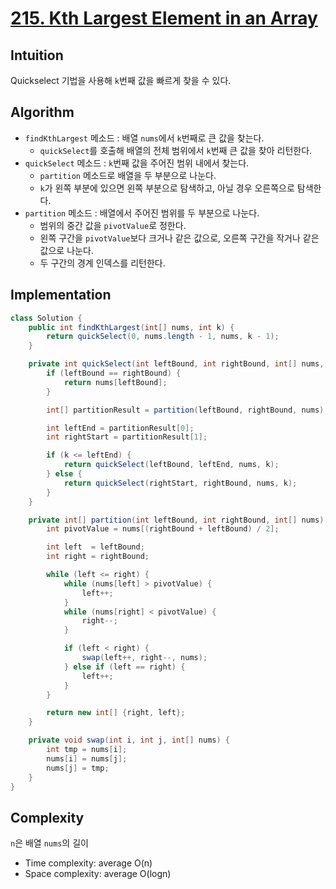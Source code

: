 # [215. Kth Largest Element in an Array](https://leetcode.com/problems/kth-largest-element-in-an-array/)

## Intuition
Quickselect 기법을 사용해 `k`번째 값을 빠르게 찾을 수 있다.

## Algorithm
- `findKthLargest` 메소드 : 배열 `nums`에서 `k`번째로 큰 값을 찾는다.
  - `quickSelect`를 호출해 배열의 전체 범위에서 `k`번째 큰 값을 찾아 리턴한다.
- `quickSelect` 메소드 : `k`번째 값을 주어진 범위 내에서 찾는다.
  - `partition` 메소드로 배열을 두 부분으로 나눈다.
  - `k`가 왼쪽 부분에 있으면 왼쪽 부분으로 탐색하고, 아닐 경우 오른쪽으로 탐색한다.
- `partition` 메소드 : 배열에서 주어진 범위를 두 부분으로 나눈다.
  - 범위의 중간 값을 `pivotValue`로 정한다.
  - 왼쪽 구간을 `pivotValue`보다 크거나 같은 값으로, 오른쪽 구간을 작거나 같은 값으로 나눈다.
  - 두 구간의 경계 인덱스를 리턴한다.

## Implementation
```java
class Solution {
    public int findKthLargest(int[] nums, int k) {
        return quickSelect(0, nums.length - 1, nums, k - 1);
    }

    private int quickSelect(int leftBound, int rightBound, int[] nums, int k) {
        if (leftBound == rightBound) {
            return nums[leftBound];
        }

        int[] partitionResult = partition(leftBound, rightBound, nums);

        int leftEnd = partitionResult[0];
        int rightStart = partitionResult[1];

        if (k <= leftEnd) {
            return quickSelect(leftBound, leftEnd, nums, k);
        } else {
            return quickSelect(rightStart, rightBound, nums, k);
        }
    }

    private int[] partition(int leftBound, int rightBound, int[] nums) {
        int pivotValue = nums[(rightBound + leftBound) / 2];

        int left  = leftBound;
        int right = rightBound;

        while (left <= right) {
            while (nums[left] > pivotValue) {
                left++;
            }
            while (nums[right] < pivotValue) {
                right--;
            }

            if (left < right) {
                swap(left++, right--, nums);
            } else if (left == right) {
                left++;
            }
        }

        return new int[] {right, left};
    }

    private void swap(int i, int j, int[] nums) {
        int tmp = nums[i];
        nums[i] = nums[j];
        nums[j] = tmp;
    }
}
```

## Complexity
`n`은 배열 `nums`의 길이
- Time complexity: average O(n)
- Space complexity: average O(logn)
